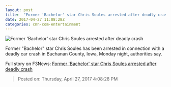 ```yaml
---
layout: post
title:  "Former 'Bachelor' star Chris Soules arrested after deadly crash"
date: 2017-04-27 11:08:28Z
categories: cnn-com-entertainment
---
```


![Former 'Bachelor' star Chris Soules arrested after deadly crash](http://i2.cdn.cnn.com/cnnnext/dam/assets/170425105447-chris-soules-super-tease.jpg)

Former "Bachelor" star Chris Soules has been arrested in connection with a deadly car crash in Buchanan County, Iowa, Monday night, authorities say.


Full story on F3News: [Former 'Bachelor' star Chris Soules arrested after deadly crash](http://www.f3nws.com/n/nDzEsE)

> Posted on: Thursday, April 27, 2017 4:08:28 PM

